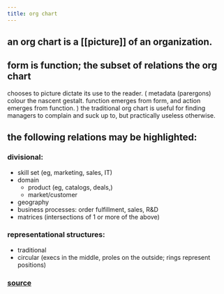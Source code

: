 ```yaml
---
title: org chart
---
```


## an org chart is a [[picture]] of an organization.
## form is function; the subset of relations the org chart 
chooses to picture dictate its use to the reader. (
metadata (parergons) colour the nascent gestalt. 
function emerges from form, and action emerges from function.
) the traditional org chart is useful for 
finding managers to complain and suck up to, 
but practically useless otherwise.
## the following relations may be highlighted:
### divisional:
- skill set (eg, marketing, sales, IT)
- domain
  - product (eg, catalogs, deals,)
  - market/customer
- geography
- business processes: order fulfillment, sales, R&D
- matrices (intersections of 1 or more of the above)
### representational structures:
- traditional
- circular (execs in the middle, proles on the outside; rings represent positions)
### [source](https://www.atlassian.com/blog/teamwork/9-common-org-charts-demystified)
